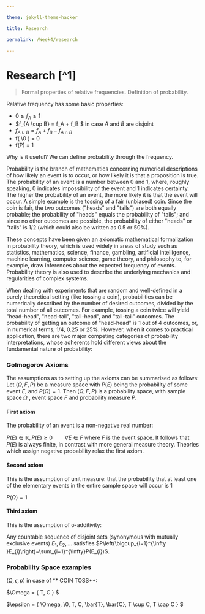 ```yaml
---

theme: jekyll-theme-hacker

title: Research

permalink: /Week4/research

---
```


# Research [^1]
> Formal properties of relative frequencies. Definition of probability.

Relative frequency has some basic properties:

+ $0\leq f_A \leq 1$
+ $f_{A \cup B} = f_A + f_B $ in case $A$ and $B$ are disjoint
+ $f_{A \cup B} = f_A + f_B - f_{A \cap B}$
+ f( \0 ) = 0
+ f(P) = 1

Why is it useful? We can define probability through the frequency.

Probability is the branch of mathematics concerning numerical descriptions of how likely an event is to occur, or how likely it is that a proposition is true. The probability of an event is a number between 0 and 1, where, roughly speaking, 0 indicates impossibility of the event and 1 indicates certainty. The higher the probability of an event, the more likely it is that the event will occur. A simple example is the tossing of a fair (unbiased) coin. Since the coin is fair, the two outcomes ("heads" and "tails") are both equally probable; the probability of "heads" equals the probability of "tails"; and since no other outcomes are possible, the probability of either "heads" or "tails" is $1/2$ (which could also be written as $0.5$ or $50$%).

These concepts have been given an axiomatic mathematical formalization in probability theory, which is used widely in areas of study such as statistics, mathematics, science, finance, gambling, artificial intelligence, machine learning, computer science, game theory, and philosophy to, for example, draw inferences about the expected frequency of events. Probability theory is also used to describe the underlying mechanics and regularities of complex systems.

When dealing with experiments that are random and well-defined in a purely theoretical setting (like tossing a coin), probabilities can be numerically described by the number of desired outcomes, divided by the total number of all outcomes. For example, tossing a coin twice will yield "head-head", "head-tail", "tail-head", and "tail-tail" outcomes. The probability of getting an outcome of "head-head" is 1 out of 4 outcomes, or, in numerical terms, $1/4$, $0.25$ or $25$%. However, when it comes to practical application, there are two major competing categories of probability interpretations, whose adherents hold different views about the fundamental nature of probability:

### Golmogorov Axioms

The assumptions as to setting up the axioms can be summarised as follows: Let $(\Omega, F, P)$ be a measure space with $P(E)$ being the probability of some event $E$, and $P(\Omega )=1$. Then $(\Omega, F, P)$ is a probability space, with sample space $\Omega$ , event space $F$ and probability measure $P$.

#### First axiom

The probability of an event is a non-negative real number:

$P(E)\in \mathbb {R} ,P(E)\geq 0\qquad \forall E\in F$ where $F$ is the event space. It follows that $P(E)$ is always finite, in contrast with more general measure theory. Theories which assign negative probability relax the first axiom.

#### Second axiom
This is the assumption of unit measure: that the probability that at least one of the elementary events in the entire sample space will occur is $1$

$P(\Omega )=1$

#### Third axiom
This is the assumption of σ-additivity:

Any countable sequence of disjoint sets (synonymous with mutually exclusive events) $E_{1},E_{2},\ldots$ satisfies $P\left(\bigcup_{i=1}^{\infty }E_{i}\right)=\sum_{i=1}^{\infty}P(E_{i})$.

### Probability Space examples

$(\Omega , \epsilon, p)$ in case of ** COIN TOSS**:

$\Omega = \{ T, C \} $

$\epsilon = \{ \Omega, \0, T, C, \bar{T}, \bar{C}, T \cup C, T \cap C \} $

